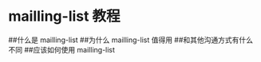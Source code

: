 # mailling-list 教程

##什么是 mailling-list 
##为什么 mailling-list 值得用
##和其他沟通方式有什么不同
##应该如何使用 mailling-list 